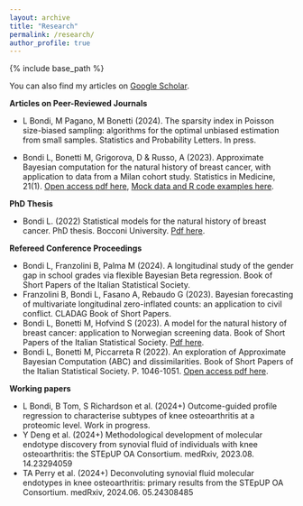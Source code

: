 ```yaml
---
layout: archive
title: "Research"
permalink: /research/
author_profile: true
---
```

{% include base_path %}

You can also find my articles on [Google Scholar](https://scholar.google.it/citations?view_op=list_works&hl=it&hl=it&user=wOecf5QAAAAJ).


**Articles on Peer-Reviewed Journals**

* L Bondi, M Pagano, M Bonetti (2024). The sparsity index in Poisson size-biased sampling: algorithms for the optimal unbiased estimation from small samples. Statistics and Probability Letters. In press.

* Bondi L, Bonetti M, Grigorova, D & Russo, A (2023). Approximate Bayesian computation for the natural history of breast cancer, with application to data from a Milan cohort study. Statistics in Medicine, 21(1). [Open access pdf here](https://doi.org/10.1002/sim.9756), [Mock data and R code examples here](/files/ABC_BREAST_CANCER_Bondi_et_al.zip).

**PhD Thesis**
* Bondi L. (2022) Statistical models for the natural history of breast cancer. PhD thesis. Bocconi University. [Pdf here](https://github.com/laurabondi/laurabondi.github.io/files/11531050/PhD_Thesis_FINAL.pdf).

**Refereed Conference Proceedings**
* Bondi L, Franzolini B, Palma M (2024). A longitudinal study of the gender gap in school grades via flexible Bayesian Beta regression. Book of Short Papers of the Italian Statistical Society.
* Franzolini B, Bondi L, Fasano A, Rebaudo G (2023). Bayesian forecasting of multivariate longitudinal zero-inflated counts: an application to civil conflict. CLADAG Book of Short Papers.
* Bondi L, Bonetti M, Hofvind S (2023). A model for the natural history of breast cancer: application to Norwegian screening data. Book of Short Papers of the Italian Statistical Society. [Pdf here](/files/A_model_for_the_natural_history_of_breast_cancer__application_to_a_Norwegian_screening_dataset___Short_paper_SIS_2023.pdf).
* Bondi L, Bonetti M, Piccarreta R (2022). An exploration of Approximate Bayesian Computation (ABC) and dissimilarities. Book of Short Papers of the Italian Statistical Society. P. 1046-1051. [Open access pdf here](https://it.pearson.com/content/dam/region-core/italy/pearson-italy/pdf/Docenti/Universit%C3%A0/Sis-2022-4c-low.pdf).



**Working papers**

* L Bondi, B Tom, S Richardson et al. (2024+) Outcome-guided profile regression to characterise subtypes of knee osteoarthritis at a proteomic level. Work in progress.
* Y Deng et al. (2024+) Methodological development of molecular endotype discovery from synovial fluid of individuals with knee osteoarthritis: the STEpUP OA Consortium. medRxiv, 2023.08. 14.23294059
* TA Perry et al. (2024+) Deconvoluting synovial fluid molecular endotypes in knee osteoarthritis: primary results from the STEpUP OA Consortium. medRxiv, 2024.06. 05.24308485

